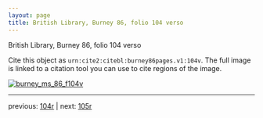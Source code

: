 ```yaml
---
layout: page
title: British Library, Burney 86, folio 104 verso
---
```


British Library, Burney 86, folio 104 verso

Cite this object as `urn:cite2:citebl:burney86pages.v1:104v`.  The full image is linked to a citation tool you can use to cite regions of the image.

[![burney_ms_86_f104v](http://www.homermultitext.org/iipsrv?IIIF=/project/homer/pyramidal/deepzoom/citebl/burney86imgs/v1/burney_ms_86_f104v.tif/full/800,/0/default.jpg)](http://www.homermultitext.org/ict2/?urn=urn:cite2:citebl:burney86imgs.v1:burney_ms_86_f104v) 

---

previous:  [104r](../104r/) | next: [105r](../105r/)